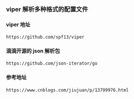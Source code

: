 ### viper 解析多种格式的配置文件

#### viper 地址
```console
https://github.com/spf13/viper
```

#### 滴滴开源的 json 解析包
```console
https://github.com/json-iterator/go
```

#### 参考地址
```console
https://www.cnblogs.com/jiujuan/p/13799976.html
```